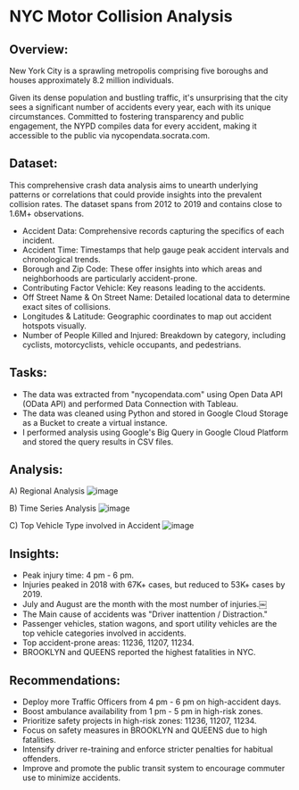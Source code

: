 # NYC Motor Collision Analysis

## Overview:
New York City is a sprawling metropolis comprising five boroughs and houses approximately 8.2 million individuals.

Given its dense population and bustling traffic, it's unsurprising that the city sees a significant number of accidents every year, each with its unique circumstances. Committed to fostering transparency and public engagement, the NYPD compiles data for every accident, making it accessible to the public via nycopendata.socrata.com.

## Dataset:
This comprehensive crash data analysis aims to unearth underlying patterns or correlations that could provide insights into the prevalent collision rates. The dataset spans from 2012 to 2019 and contains close to 1.6M+ observations.

* Accident Data: Comprehensive records capturing the specifics of each incident.
* Accident Time: Timestamps that help gauge peak accident intervals and chronological trends.
* Borough and Zip Code: These offer insights into which areas and neighborhoods are particularly accident-prone.
* Contributing Factor Vehicle: Key reasons leading to the accidents.
* Off Street Name & On Street Name: Detailed locational data to determine exact sites of collisions.
* Longitudes & Latitude: Geographic coordinates to map out accident hotspots visually.
* Number of People Killed and Injured: Breakdown by category, including cyclists, motorcyclists, vehicle occupants, and pedestrians.

## Tasks:
* The data was extracted from "nycopendata.com" using Open Data API (OData API) and performed Data Connection with Tableau.
* The data was cleaned using Python and stored in Google Cloud Storage as a Bucket to create a virtual instance.
* I performed analysis using Google's Big Query in Google Cloud Platform and stored the query results in CSV files.

## Analysis:

A) Regional Analysis
![image](https://github.com/mohan-kartik/NYC-Motor-Collision-Analysis/assets/42971268/78acee17-04f5-4910-860f-34a85ae9bb95)

B) Time Series Analysis
![image](https://github.com/mohan-kartik/NYC-Motor-Collision-Analysis/assets/42971268/adbafbb0-4e86-4805-a38a-bd4ce3b3a3fb)

C) Top Vehicle Type involved in Accident
![image](https://github.com/mohan-kartik/NYC-Motor-Collision-Analysis/assets/42971268/27ad63a0-c4b1-46e0-8ac8-23cf38bcd866)


## Insights:
* Peak injury time: 4 pm - 6 pm.
* Injuries peaked in 2018 with 67K+ cases, but reduced to 53K+ cases by 2019.
* July and August are the month with the most number of injuries.￼
* The Main cause of accidents was "Driver inattention / Distraction." 
* Passenger vehicles, station wagons, and sport utility vehicles are the top vehicle categories involved in accidents.  
* Top accident-prone areas: 11236, 11207, 11234.
* BROOKLYN and QUEENS reported the highest fatalities in NYC.

## Recommendations:
* Deploy more Traffic Officers from 4 pm - 6 pm on high-accident days.
* Boost ambulance availability from 1 pm - 5 pm in high-risk zones.
* Prioritize safety projects in high-risk zones: 11236, 11207, 11234.
* Focus on safety measures in BROOKLYN and QUEENS due to high fatalities.
* Intensify driver re-training and enforce stricter penalties for habitual offenders.
* Improve and promote the public transit system to encourage commuter use to minimize accidents.

